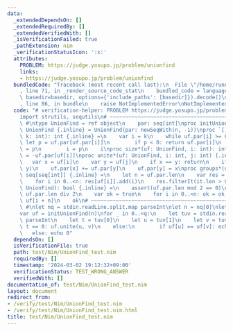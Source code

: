 ```yaml
---
data:
  _extendedDependsOn: []
  _extendedRequiredBy: []
  _extendedVerifiedWith: []
  _isVerificationFailed: true
  _pathExtension: nim
  _verificationStatusIcon: ':x:'
  attributes:
    PROBLEM: https://judge.yosupo.jp/problem/unionfind
    links:
    - https://judge.yosupo.jp/problem/unionfind
  bundledCode: "Traceback (most recent call last):\n  File \"/home/runner/.local/lib/python3.10/site-packages/onlinejudge_verify/documentation/build.py\"\
    , line 71, in _render_source_code_stat\n    bundled_code = language.bundle(stat.path,\
    \ basedir=basedir, options={'include_paths': [basedir]}).decode()\n  File \"/home/runner/.local/lib/python3.10/site-packages/onlinejudge_verify/languages/nim.py\"\
    , line 86, in bundle\n    raise NotImplementedError\nNotImplementedError\n"
  code: "# verification-helper: PROBLEM https://judge.yosupo.jp/problem/unionfind\n\
    import strutils, sequtils\n# ~~~~~~~~~~~~~~~~~~~~~~~~~~~~~~~~~~~~~~~~~~~~~~~~~~~~~~~~~~~~~~~~~~~~~~~~\
    \ #\ntype UnionFind = ref object\n    par: seq[int]\nproc initUnionFind*(n: int):\
    \ UnionFind {.inline} = UnionFind(par: newSeqWith(n, -1))\nproc `[]`*(uf: UnionFind,\
    \ k: int): int {.inline} =\n    var i = k\n    while uf.par[i] >= 0:\n       \
    \ let p = uf.par[uf.par[i]]\n        if p < 0: return uf.par[i]\n        uf.par[i]\
    \ = p\n        i = p\n    i\nproc size*(uf: UnionFind, i: int): int {.inline}\
    \ = -uf.par[uf[i]]\nproc unite*(uf: UnionFind, i: int, j: int) {.inline} =\n \
    \   var x = uf[i]\n    var y = uf[j]\n    if x == y: return\n    if x > y: swap(x,\
    \ y)\n    uf.par[x] += uf.par[y]\n    uf.par[y] = x\nproc groups*(uf: UnionFind):\
    \ seq[seq[int]] {.inline} =\n    let n = uf.par.len\n    var res = newSeq[seq[int]](n)\n\
    \    for i in 0..<n: res[uf[i]].add(i)\n    res.filterIt(it.len > 0)\n\nproc isBipartite*(uf:\
    \ UnionFind): bool {.inline} =\n    assert(uf.par.len mod 2 == 0)\n    let n =\
    \ uf.par.len div 2\n    var ok = true\n    for i in 0..<n: ok = ok and uf[i] !=\
    \ uf[i + n]\n    ok\n# ~~~~~~~~~~~~~~~~~~~~~~~~~~~~~~~~~~~~~~~~~~~~~~~~~~~~~~~~~~~~~~~~~~~~~~~~\
    \ #\nlet nq = stdin.readLine.split.map parseInt\nlet n = nq[0]\nlet q = nq[1]\n\
    var uf = initUnionFind(n)\nfor _ in 0..<q:\n    let tuv = stdin.readLine.split.map\
    \ parseInt\n    let t = tuv[0]\n    let u = tuv[1]\n    let v = tuv[2]\n    if\
    \ t == 0: uf.unite(u, v)\n    else:\n        if uf[u] == uf[v]: echo 1\n     \
    \   else: echo 0"
  dependsOn: []
  isVerificationFile: true
  path: test/Nim/UnionFind_test.nim
  requiredBy: []
  timestamp: '2024-03-02 19:12:32+09:00'
  verificationStatus: TEST_WRONG_ANSWER
  verifiedWith: []
documentation_of: test/Nim/UnionFind_test.nim
layout: document
redirect_from:
- /verify/test/Nim/UnionFind_test.nim
- /verify/test/Nim/UnionFind_test.nim.html
title: test/Nim/UnionFind_test.nim
---
```

